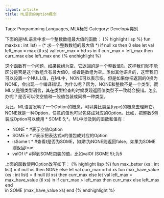 ```yaml
---
layout: article
title: ML语言的Option概念
---
```

Tags: Programming Languages, ML#标签
Category: Develop#类别

下面的是ML语言中求一个整数数组最大值的函数：
{% highlight lisp %}
fun max(xs : int list) = (* 求一个整数数组的最大值 *)
    if null xs 
    then 0 
    else
	let val left_max = max (tl xs)
	    val curr_max = hd xs
	in
	    if curr_max > left_max
	    then curr_max
	    else left_max
	end
{% endhighlight %}

这个函数有一个问题，如果数组为空，它返回的是一个整数值0。这样我们就不能区分是否是这个数组含有最大值0，或者是数组为空。类似其他语言的，这里我们可以设置一个NULL值，在ML中，NONE可以表示空。但是如果你把返回的0换为NONE，会出现一个编译错误。为什么呢？因为，NONE和整数不是一个类型，而ML又是强类型语言，其在类型检查的时候发现返回值类型不一致就会报错。怎么办呢？是否可以使空值和一般值包装成同样一种类型。
<!--more-->
为此，ML语言发明了一个Option的概念，可以类比类型(type)的概念去理解它。NONE就是一种Option，任意的值也可以包装成对应的Option。比如，把整数5包装成Option可以使用 * SOME 5;*。ML中涉及到的函数和值有：
* NONE * #表示空值Option
* SOME e * #表示把表达式e的值包成对应的Option
* isSome t * #查看t是否为SOME，如果t为NONE则返回false，如果为SOME则返回true
* valOf t* #得到SOME包装的值，比如valOf (SOME 5);为5

上面的函数使用Option改写如下：
{% highlight lisp %}
fun max_better (xs : int list) = 
    if null xs
    then NONE
    else
	let
	    val curr_max = hd xs
	    fun max_have_value (xs : int list) = 
		    if null (tl xs)
		    then curr_max
		    else
			let val left_max = max_have_value (tl xs)
			in
			    if curr_max > left_max
			    then curr_max
			    else left_max
			end	    
	in
	    SOME (max_have_value xs)
	end
{% endhighlight %}

